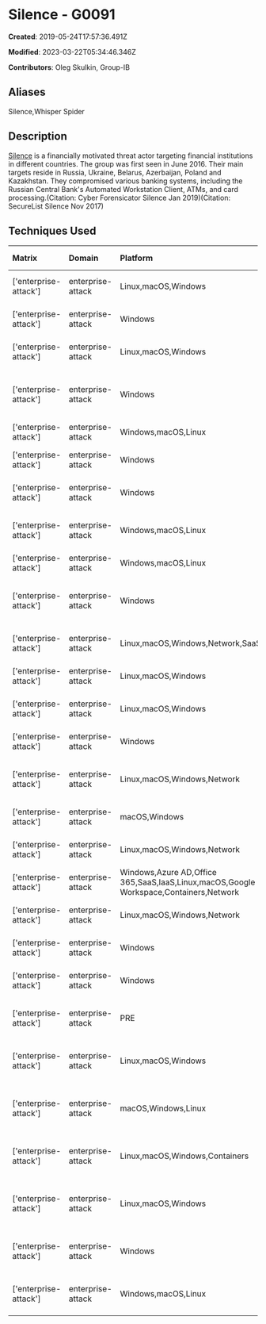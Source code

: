 # Silence - G0091

**Created**: 2019-05-24T17:57:36.491Z

**Modified**: 2023-03-22T05:34:46.346Z

**Contributors**: Oleg Skulkin, Group-IB

## Aliases

Silence,Whisper Spider

## Description

[Silence](https://attack.mitre.org/groups/G0091) is a financially motivated threat actor targeting financial institutions in different countries. The group was first seen in June 2016. Their main targets reside in Russia, Ukraine, Belarus, Azerbaijan, Poland and Kazakhstan. They compromised various banking systems, including the Russian Central Bank's Automated Workstation Client, ATMs, and card processing.(Citation: Cyber Forensicator Silence Jan 2019)(Citation: SecureList Silence Nov 2017) 

## Techniques Used

|Matrix|Domain|Platform|Technique ID|Technique Name|Use|
| :---| :---| :---| :---| :---| :---|
|['enterprise-attack']|enterprise-attack|Linux,macOS,Windows|T1571|Non-Standard Port|[Silence](https://attack.mitre.org/groups/G0091) has used port 444 when sending data about the system from the client to the server.(Citation: Group IB Silence Sept 2018)	|
|['enterprise-attack']|enterprise-attack|Windows|T1053.005|Scheduled Task|[Silence](https://attack.mitre.org/groups/G0091) has used scheduled tasks to stage its operation.(Citation: Cyber Forensicator Silence Jan 2019)|
|['enterprise-attack']|enterprise-attack|Linux,macOS,Windows|T1055|Process Injection|[Silence](https://attack.mitre.org/groups/G0091) has injected a DLL library containing a Trojan into the fwmain32.exe process.(Citation: Group IB Silence Sept 2018)|
|['enterprise-attack']|enterprise-attack|Windows|T1547.001|Registry Run Keys / Startup Folder|[Silence](https://attack.mitre.org/groups/G0091) has used <code>HKCU\Software\Microsoft\Windows\CurrentVersion\Run</code>, <code>HKLM\Software\Microsoft\Windows\CurrentVersion\Run</code>, and the Startup folder to establish persistence.(Citation: Group IB Silence Sept 2018)	|
|['enterprise-attack']|enterprise-attack|Windows,macOS,Linux|T1059.005|Visual Basic|[Silence](https://attack.mitre.org/groups/G0091) has used VBS scripts.(Citation: Cyber Forensicator Silence Jan 2019)|
|['enterprise-attack']|enterprise-attack|Windows|T1112|Modify Registry|[Silence](https://attack.mitre.org/groups/G0091) can create, delete, or modify a specified Registry key or value.(Citation: Group IB Silence Sept 2018)|
|['enterprise-attack']|enterprise-attack|Windows|T1021.001|Remote Desktop Protocol|[Silence](https://attack.mitre.org/groups/G0091) has used RDP for lateral movement.(Citation: Group IB Silence Sept 2018)	|
|['enterprise-attack']|enterprise-attack|Windows,macOS,Linux|T1125|Video Capture|[Silence](https://attack.mitre.org/groups/G0091) has been observed making videos of victims to observe bank employees day to day activities.(Citation: SecureList Silence Nov 2017)(Citation: Group IB Silence Sept 2018)|
|['enterprise-attack']|enterprise-attack|Windows,macOS,Linux|T1059.007|JavaScript|[Silence](https://attack.mitre.org/groups/G0091) has used JS scripts.(Citation: Cyber Forensicator Silence Jan 2019)|
|['enterprise-attack']|enterprise-attack|Windows|T1218.001|Compiled HTML File|[Silence](https://attack.mitre.org/groups/G0091) has weaponized CHM files in their phishing campaigns.(Citation: Cyber Forensicator Silence Jan 2019)(Citation: SecureList Silence Nov 2017)(Citation: Group IB Silence Aug 2019)(Citation: Group IB Silence Sept 2018)|
|['enterprise-attack']|enterprise-attack|Linux,macOS,Windows,Network,SaaS|T1072|Software Deployment Tools|[Silence](https://attack.mitre.org/groups/G0091) has used RAdmin, a remote software tool used to remotely control workstations and ATMs.(Citation: Group IB Silence Sept 2018)|
|['enterprise-attack']|enterprise-attack|Linux,macOS,Windows|T1113|Screen Capture|[Silence](https://attack.mitre.org/groups/G0091) can capture victim screen activity.(Citation: SecureList Silence Nov 2017)(Citation: Group IB Silence Sept 2018)|
|['enterprise-attack']|enterprise-attack|Linux,macOS,Windows|T1027.010|Command Obfuscation|[Silence](https://attack.mitre.org/groups/G0091) has used environment variable string substitution for obfuscation.(Citation: Cyber Forensicator Silence Jan 2019)|
|['enterprise-attack']|enterprise-attack|Windows|T1569.002|Service Execution|[Silence](https://attack.mitre.org/groups/G0091) has used [Winexe](https://attack.mitre.org/software/S0191) to install a service on the remote system.(Citation: SecureList Silence Nov 2017)(Citation: Group IB Silence Sept 2018)|
|['enterprise-attack']|enterprise-attack|Linux,macOS,Windows,Network|T1090.002|External Proxy|[Silence](https://attack.mitre.org/groups/G0091) has used ProxyBot, which allows the attacker to redirect traffic from the current node to the backconnect server via Sock4\Socks5.(Citation: Group IB Silence Sept 2018)	|
|['enterprise-attack']|enterprise-attack|macOS,Windows|T1553.002|Code Signing|[Silence](https://attack.mitre.org/groups/G0091) has used a valid certificate to sign their primary loader Silence.Downloader (aka TrueBot).(Citation: Group IB Silence Aug 2019)|
|['enterprise-attack']|enterprise-attack|Linux,macOS,Windows,Network|T1105|Ingress Tool Transfer|[Silence](https://attack.mitre.org/groups/G0091) has downloaded additional modules and malware to victim’s machines.(Citation: Group IB Silence Sept 2018)	|
|['enterprise-attack']|enterprise-attack|Windows,Azure AD,Office 365,SaaS,IaaS,Linux,macOS,Google Workspace,Containers,Network|T1078|Valid Accounts|[Silence](https://attack.mitre.org/groups/G0091) has used compromised credentials to log on to other systems and escalate privileges.(Citation: Group IB Silence Sept 2018)|
|['enterprise-attack']|enterprise-attack|Linux,macOS,Windows,Network|T1018|Remote System Discovery|[Silence](https://attack.mitre.org/groups/G0091) has used Nmap to scan the corporate network, build a network topology, and identify vulnerable hosts.(Citation: Group IB Silence Sept 2018)	|
|['enterprise-attack']|enterprise-attack|Windows|T1003.001|LSASS Memory|[Silence](https://attack.mitre.org/groups/G0091) has used the Farse6.1 utility (based on [Mimikatz](https://attack.mitre.org/software/S0002)) to extract credentials from lsass.exe.(Citation: Group IB Silence Sept 2018)|
|['enterprise-attack']|enterprise-attack|Windows|T1059.001|PowerShell|[Silence](https://attack.mitre.org/groups/G0091) has used PowerShell to download and execute payloads.(Citation: Cyber Forensicator Silence Jan 2019)(Citation: Group IB Silence Sept 2018)|
|['enterprise-attack']|enterprise-attack|PRE|T1588.002|Tool|[Silence](https://attack.mitre.org/groups/G0091) has obtained and modified versions of publicly-available tools like [Empire](https://attack.mitre.org/software/S0363) and [PsExec](https://attack.mitre.org/software/S0029).(Citation: Group IB Silence Aug 2019) (Citation: SecureList Silence Nov 2017)|
|['enterprise-attack']|enterprise-attack|Linux,macOS,Windows|T1070.004|File Deletion|[Silence](https://attack.mitre.org/groups/G0091) has deleted artifacts, including scheduled tasks, communicates files from the C2 and other logs.(Citation: Cyber Forensicator Silence Jan 2019)(Citation: Group IB Silence Sept 2018)	|
|['enterprise-attack']|enterprise-attack|macOS,Windows,Linux|T1566.001|Spearphishing Attachment|[Silence](https://attack.mitre.org/groups/G0091) has sent emails with malicious DOCX, CHM, LNK and ZIP attachments. (Citation: Cyber Forensicator Silence Jan 2019)(Citation: SecureList Silence Nov 2017)(Citation: Group IB Silence Sept 2018)|
|['enterprise-attack']|enterprise-attack|Linux,macOS,Windows,Containers|T1036.005|Match Legitimate Name or Location|[Silence](https://attack.mitre.org/groups/G0091) has named its backdoor "WINWORD.exe".(Citation: Group IB Silence Sept 2018)|
|['enterprise-attack']|enterprise-attack|Linux,macOS,Windows|T1204.002|Malicious File|[Silence](https://attack.mitre.org/groups/G0091) attempts to get users to launch malicious attachments delivered via spearphishing emails.(Citation: Cyber Forensicator Silence Jan 2019)(Citation: SecureList Silence Nov 2017)(Citation: Group IB Silence Sept 2018)|
|['enterprise-attack']|enterprise-attack|Windows|T1059.003|Windows Command Shell|[Silence](https://attack.mitre.org/groups/G0091) has used Windows command-line to run commands.(Citation: Cyber Forensicator Silence Jan 2019)(Citation: SecureList Silence Nov 2017)(Citation: Group IB Silence Sept 2018)|
|['enterprise-attack']|enterprise-attack|Windows,macOS,Linux|T1106|Native API|[Silence](https://attack.mitre.org/groups/G0091) has leveraged the Windows API, including using CreateProcess() or ShellExecute(), to perform a variety of tasks.(Citation: SecureList Silence Nov 2017)(Citation: Group IB Silence Sept 2018)|
